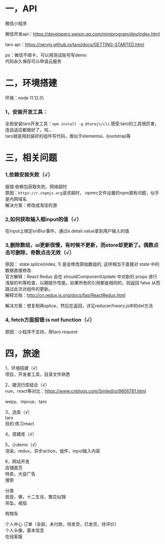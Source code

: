 # 一，API
微信小程序

微信开发api：https://developers.weixin.qq.com/miniprogram/dev/index.html

taro api：https://nervjs.github.io/taro/docs/GETTING-STARTED.html

ps：微信不绑卡，可以用测试账号写demo\
代码永久保存可以申请云服务


# 二，环境搭建
环境：node 11.12.0\
### 1，安装开发工具：
全局安装taro开发工具：`npm install -g @tarojs/cli`
感受:taro的工具很厉害，连自适应都做好了，哈...\
taro就是用封装好的组件写代码，类似于elementui、bootstrap等






# 三，相关问题
### 1,依赖安装失败（√）
报错:依赖包获取失败，网络超时\
原因：`https://r.cnpmjs.org`请求超时，.npmrc文件设置的npm源有问题，似乎是内网域名\
解决方案：修改成淘宝的源

### 2,如何获取输入框input的值（√）
在input上绑定onBlur事件，通过e.detail.value拿到用户输入的值

### 3,删除数组，ui更新很慢，有时候不更新，而store却更新了。偶数点击可删除，奇数点击无效（√）
原因： state.splice(index, 1) 是会修改原始数组的, 这样相当于直接对 state 中的数据直接修改.\
官方解释：React Redux 会在 shouldComponentUpdate 中对新的 props 进行浅层的判等检查，以期提升性能。如果所有的引用都是相同的，则返回 false 从而跳过此次对组件的更新。\
解释文档：http://cn.redux.js.org/docs/faq/ReactRedux.html

解决方案：想复制再splice，然后在返回，详见reducer/hwary.js中的del方法


### 4, fetch方面报错:is not function（√）
原因：小程序不支持，用taro.request

# 四，旅途
1，环境搭建（√）\
项目，开发者工具，目录文件熟悉

2，跟流行库结合（√）\
vue，react等对比：https://www.cnblogs.com/Smiled/p/9806781.html

wepy、mpvue、taro

3，选库（√）\
taro\
目的:练习react

4，搭建库（√）


5，小demo（√）\
渲染，redux，异步action，组件，input输入内容


6，网站开发\
店铺首页\
特卖，大促广告\
搜索


分类\
观音，佛，十二生肖，繁花似锦\
吊坠，戒指

购物车


个人中心
订单（全部，未付款，待发货，已发货，待评价）\
个人头像，基本信息\
在线客服
